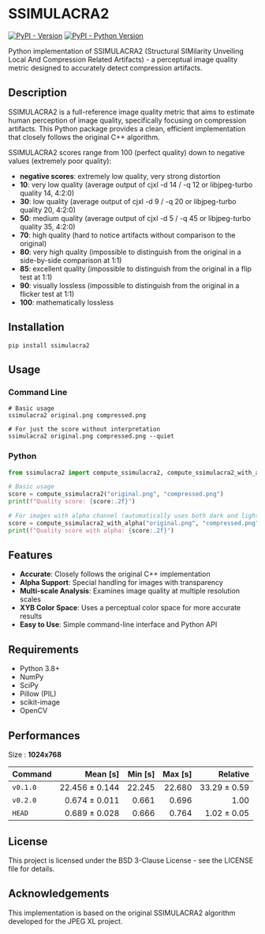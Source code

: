 # SSIMULACRA2

[![PyPI - Version](https://img.shields.io/pypi/v/ssimulacra2.svg)](https://pypi.org/project/ssimulacra2)
[![PyPI - Python Version](https://img.shields.io/pypi/pyversions/ssimulacra2.svg)](https://pypi.org/project/ssimulacra2)

Python implementation of SSIMULACRA2 (Structural SIMilarity Unveiling Local And Compression Related Artifacts) - a perceptual image quality metric designed to accurately detect compression artifacts.

## Description

SSIMULACRA2 is a full-reference image quality metric that aims to estimate human perception of image quality, specifically focusing on compression artifacts. This Python package provides a clean, efficient implementation that closely follows the original C++ algorithm.

SSIMULACRA2 scores range from 100 (perfect quality) down to negative values (extremely poor quality):

- **negative scores**: extremely low quality, very strong distortion
- **10**: very low quality (average output of cjxl -d 14 / -q 12 or libjpeg-turbo quality 14, 4:2:0)
- **30**: low quality (average output of cjxl -d 9 / -q 20 or libjpeg-turbo quality 20, 4:2:0)
- **50**: medium quality (average output of cjxl -d 5 / -q 45 or libjpeg-turbo quality 35, 4:2:0)
- **70**: high quality (hard to notice artifacts without comparison to the original)
- **80**: very high quality (impossible to distinguish from the original in a side-by-side comparison at 1:1)
- **85**: excellent quality (impossible to distinguish from the original in a flip test at 1:1)
- **90**: visually lossless (impossible to distinguish from the original in a flicker test at 1:1)
- **100**: mathematically lossless

## Installation

```console
pip install ssimulacra2
```

## Usage

### Command Line

```console
# Basic usage
ssimulacra2 original.png compressed.png

# For just the score without interpretation
ssimulacra2 original.png compressed.png --quiet
```

### Python

```python
from ssimulacra2 import compute_ssimulacra2, compute_ssimulacra2_with_alpha

# Basic usage
score = compute_ssimulacra2("original.png", "compressed.png")
print(f"Quality score: {score:.2f}")

# For images with alpha channel (automatically uses both dark and light backgrounds)
score = compute_ssimulacra2_with_alpha("original.png", "compressed.png")
print(f"Quality score with alpha: {score:.2f}")
```

## Features

- **Accurate**: Closely follows the original C++ implementation
- **Alpha Support**: Special handling for images with transparency
- **Multi-scale Analysis**: Examines image quality at multiple resolution scales
- **XYB Color Space**: Uses a perceptual color space for more accurate results
- **Easy to Use**: Simple command-line interface and Python API

## Requirements

- Python 3.8+
- NumPy
- SciPy
- Pillow (PIL)
- scikit-image
- OpenCV

## Performances
Size : **1024x768**

| Command | Mean [s] | Min [s] | Max [s] | Relative |
|:---|---:|---:|---:|---:|
| `v0.1.0` | 22.456 ± 0.144 | 22.245 | 22.680 | 33.29 ± 0.59 |
| `v0.2.0` | 0.674 ± 0.011 | 0.661 | 0.696 | 1.00 |
| `HEAD` | 0.689 ± 0.028 | 0.666 | 0.764 | 1.02 ± 0.05 |

## License

This project is licensed under the BSD 3-Clause License - see the LICENSE file for details.

## Acknowledgements

This implementation is based on the original SSIMULACRA2 algorithm developed for the JPEG XL project.
